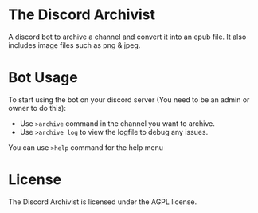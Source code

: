 # The Discord Archivist

A discord bot to archive a channel and convert it into an epub file.
It also includes image files such as png & jpeg.
<br>

# Bot Usage

To start using the bot on your discord server (You need to be an admin or owner to do this):

- Use `>archive` command in the channel you want to archive.
- Use `>archive log` to view the logfile to debug any issues.

You can use `>help` command for the help menu

# License

The Discord Archivist is licensed under the AGPL license.
